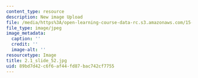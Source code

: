 ```yaml
---
content_type: resource
description: New image Upload
file: /media/https%3A/open-learning-course-data-rc.s3.amazonaws.com/15-s21-nuts-and-bolts-of-business-plans-january-iap-2014/89bd7d42c6f6af44fd87bac742cf7755_2.1_slide_52.jpg
file_type: image/jpeg
image_metadata:
  caption: ''
  credit: ''
  image-alt: ''
resourcetype: Image
title: 2.1_slide_52.jpg
uid: 89bd7d42-c6f6-af44-fd87-bac742cf7755
---
```

